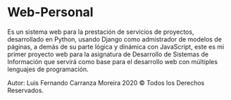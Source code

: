 # Web-Personal
Es un sistema web para la prestación de servicios de proyectos, desarrollado en Python, usando Django como admistrador de modelos de páginas, a demás de su parte lógica y dinámica con JavaScript, este es mi primer proyecto web para la asignatura de Desarrollo de Sistemas de Información que servirá como base para el desarrollo web con múltiples lenguajes de programación.

Autor: Luis Fernando Carranza Moreira
2020 © Todos los Derechos Reservados.
